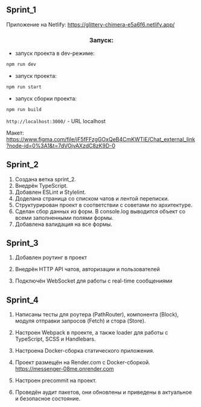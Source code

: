 ## Sprint_1

Приложение на Netlify: https://glittery-chimera-e5a6f6.netlify.app/


<h3 align="center">Запуск:</h3>

- запуск проекта в dev-режиме:

```bash
npm run dev
```

- запуск проекта:

```bash
npm run start
``` 

- запуск сборки проекта:

```bash
npm run build
```

`http://localhost:3000/` - URL localhost


Макет: https://www.figma.com/file/jF5fFFzgGOxQeB4CmKWTiE/Chat_external_link?node-id=0%3A1&t=7dVOjvAXzdC8zK9D-0


## Sprint_2

1. Создана ветка sprint_2.
2. Внедрён TypeScript.
3. Добавлен ESLint и Stylelint.
4. Доделана страница со списком чатов и лентой переписки.
5. Структурирован проект в соответствии с советами по архитектуре.
6. Сделан сбор данных из форм. В console.log выводится объект со всеми заполненными полями формы.
7. Добавлена валидация на все формы.


## Sprint_3

1. Добавлен роутинг в проект

2. Внедрён HTTP API чатов, авторизации и пользователей

3. Подключён WebSocket для работы с real-time сообщениями


## Sprint_4

1. Написаны тесты для роутера (PathRouter), компонента (Block), модуля отправки запросов (Fetch) и стора (Store).

2. Настроен Webpack в проекте, а также loader для работы с TypeScript, SCSS и Handlebars.

3. Настроена Docker-сборка статического приложения.

4. Проект размещён на Render.com с Docker-сборкой. https://messenger-08me.onrender.com

5. Настроен precommit на проект.

6. Проведён аудит пакетов, они обновлены и приведены в актуальное и безопасное состояние.
